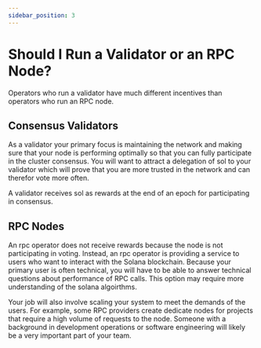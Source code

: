 ```yaml
---
sidebar_position: 3
---
```


# Should I Run a Validator or an RPC Node?

Operators who run a validator have much different incentives than operators who run an RPC node.

## Consensus Validators

As a validator your primary focus is maintaining the network and making sure that your node is performing optimally so that you can fully participate in the cluster consensus.  You will want to attract a delegation of sol to your validator which will prove that you are more trusted in the network and can therefor vote more often.

A validator receives sol as rewards at the end of an epoch for participating in consensus.


## RPC Nodes

An rpc operator does not receive rewards because the node is not participating in voting. Instead, an rpc operator is providing a service to users who want to interact with the Solana blockchain.  Because your primary user is often technical, you will have to be able to answer technical questions about performance of RPC calls.  This option may require more understanding of the solana algoirthms.

Your job will also involve scaling your system to meet the demands of the users. For example, some RPC providers create dedicate nodes for projects that require a high volume of requests to the node. Someone with a background in development operations or software engineering will likely be a very important part of your team.